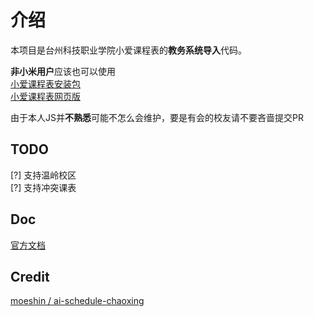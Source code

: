 # 介绍

本项目是台州科技职业学院小爱课程表的**教务系统导入**代码。

**非小米用户**应该也可以使用  
[小爱课程表安装包](https://sittymin.lanzouj.com/iZb5h1drvrfa)  
[小爱课程表网页版](https://i.ai.mi.com/h5/precache/ai-schedule/)

由于本人JS并**不熟悉**可能不怎么会维护，要是有会的校友请不要吝啬提交PR

## TODO

[?] 支持温岭校区  
[?] 支持冲突课表

## Doc

[官方文档](https://open-schedule-prod.ai.xiaomi.com)

## Credit

[moeshin / ai-schedule-chaoxing](https://github.com/moeshin/ai-schedule-chaoxing)
